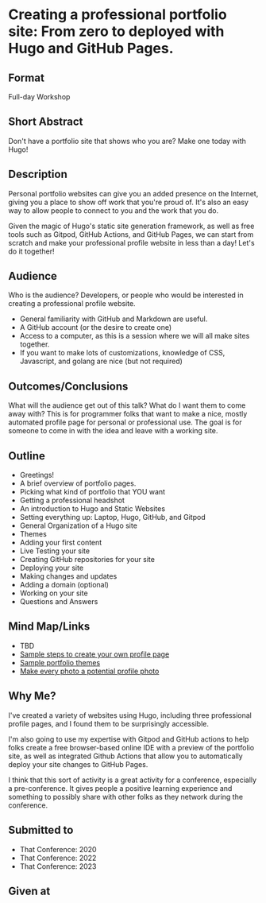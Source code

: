 # Creating a professional portfolio site: From zero to deployed with Hugo and GitHub Pages.

## Format
Full-day Workshop

## Short Abstract
Don't have a portfolio site that shows who you are? Make one today with Hugo!

## Description
Personal portfolio websites can give you an added presence on the Internet, giving you a place to show off work that you're proud of.  It's also an easy way to allow people to connect to you and the work that you do.

Given the magic of Hugo's static site generation framework, as well as free tools such as Gitpod, GitHub Actions, and GitHub Pages, we can start from scratch and make your professional profile website in less than a day!  Let's do it together!

## Audience
Who is the audience?
Developers, or people who would be interested in creating a professional profile website.
- General familiarity with GitHub and Markdown are useful.
- A GitHub account (or the desire to create one)
- Access to a computer, as this is a session where we will all make sites together.
- If you want to make lots of customizations, knowledge of CSS, Javascript, and golang are nice (but not required)

## Outcomes/Conclusions
What will the audience get out of this talk? What do I want them to come away with?
This is for programmer folks that want to make a nice, mostly automated profile page for personal or professional use.  The goal is for someone to come in with the idea and leave with a working site.

## Outline
- Greetings!
- A brief overview of portfolio pages.
- Picking what kind of portfolio that YOU want
- Getting a professional headshot
- An introduction to Hugo and Static Websites
- Setting everything up: Laptop, Hugo, GitHub, and Gitpod
- General Organization of a Hugo site
- Themes
- Adding your first content
- Live Testing your site
- Creating GitHub repositories for your site
- Deploying your site
- Making changes and updates
- Adding a domain (optional)
- Working on your site
- Questions and Answers

## Mind Map/Links
- TBD
- [Sample steps to create your own profile page](https://dev.to/zaracooper/create-your-developer-portfolio-using-hugo-and-github-pages-35en)
- [Sample portfolio themes](https://themes.gohugo.io/tags/portfolio/)
- [Make every photo a potential profile photo](https://getpocket.com/explore/item/make-every-photo-a-potential-profile-pic-by-learning-how-to-pose)


## Why Me?
I've created a variety of websites using Hugo, including three professional profile pages, and I found them to be surprisingly accessible.

I'm also going to use my expertise with Gitpod and GitHub actions to help folks create a free browser-based online IDE with a preview of the portfolio site, as well as integrated Github Actions that allow you to automatically deploy your site changes to GitHub Pages.

I think that this sort of activity is a great activity for a conference, especially a pre-conference.  It gives people a positive learning experience and something to possibly share with other folks as they network during the conference.

## Submitted to
- That Conference: 2020
- That Conference: 2022
- That Conference: 2023

## Given at


